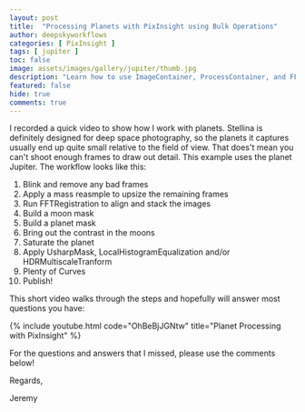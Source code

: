 ```yaml
---
layout: post
title:  "Processing Planets with PixInsight using Bulk Operations"
author: deepskyworkflows
categories: [ PixInsight ]
tags: [ jupiter ]
toc: false
image: assets/images/gallery/jupiter/thumb.jpg
description: "Learn how to use ImageContainer, ProcessContainer, and FFTRegistration to stack planetary images produced by Stellina. With a guest appearance from Pierre, my parrot."
featured: false
hide: true
comments: true
---
```


I recorded a quick video to show how I work with planets. Stellina is definitely designed for deep space photography, so the planets it captures usually end up quite small relative to the field of view. That does't mean you can't shoot enough frames to draw out detail. This example uses the planet Jupiter. The workflow looks like this:

1. Blink and remove any bad frames
2. Apply a mass reasmple to upsize the remaining frames
3. Run FFTRegistration to align and stack the images
4. Build a moon mask
5. Build a planet mask
6. Bring out the contrast in the moons
7. Saturate the planet
8. Apply UsharpMask, LocalHistogramEqualization and/or HDRMultiscaleTranform
9. Plenty of Curves
10. Publish!

This short video walks through the steps and hopefully will answer most questions you have:

{% include youtube.html code="OhBeBjJGNtw" title="Planet Processing with PixInsight" %}

For the questions and answers that I missed, please use the comments below!

Regards,

Jeremy